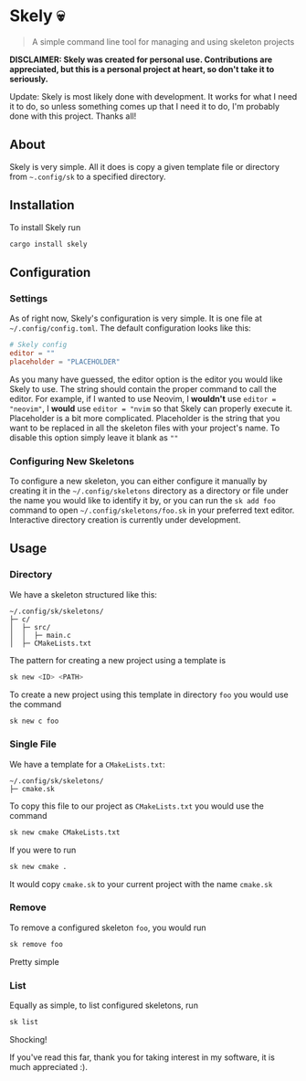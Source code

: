# Skely 💀
> A simple command line tool for managing and using skeleton projects

**DISCLAIMER: Skely was created for personal use. Contributions are appreciated, but this is a personal project at heart, so don't take it to seriously.**

Update: Skely is most likely done with development. It works for what I need it to do, so unless something comes up that I need it to do, I'm probably done with this project. Thanks all!

## About

Skely is very simple. All it does is copy a given template file or directory from `~.config/sk` to a specified directory.

## Installation 
To install Skely run
```bash
cargo install skely
```

## Configuration

### Settings

As of right now, Skely's configuration is very simple. It is one file at `~/.config/config.toml`. The default configuration looks like this:
```toml
# Skely config
editor = ""
placeholder = "PLACEHOLDER"
```
As you many have guessed, the editor option is the editor you would like Skely to use. The string should contain the proper command to call the editor. For example, if I wanted to use Neovim, I **wouldn't** use `editor = "neovim"`, I **would** use `editor = "nvim` so that Skely can properly execute it. Placeholder is a bit more complicated. Placeholder is the string that you want to be replaced in all the skeleton files with your project's name. To disable this option simply leave it blank as `""`

### Configuring New Skeletons

To configure a new skeleton, you can either configure it manually by creating it in the `~/.config/skeletons` directory as a directory or file under the name you would like to identify it by, or you can run the `sk add foo` command to open `~/.config/skeletons/foo.sk` in your preferred text editor. Interactive directory creation is currently under development.

## Usage

### Directory

We have a skeleton structured like this:
```
~/.config/sk/skeletons/
├─ c/
│  ├─ src/
│  │  ├─ main.c
│  ├─ CMakeLists.txt
```
The pattern for creating a new project using a template is
```bash
sk new <ID> <PATH>
```
To create a new project using this template in directory `foo` you would use the command
```bash
sk new c foo
```

### Single File

We have a template for a `CMakeLists.txt`:
```
~/.config/sk/skeletons/
├─ cmake.sk
```
To copy this file to our project as `CMakeLists.txt` you would use the command
```bash
sk new cmake CMakeLists.txt
```
If you were to run
```bash
sk new cmake .
```
It would copy `cmake.sk` to your current project with the name `cmake.sk`

### Remove

To remove a configured skeleton `foo`, you would run
```bash
sk remove foo
```
Pretty simple

### List

Equally as simple, to list configured skeletons, run
```bash
sk list
```
Shocking!

If you've read this far, thank you for taking interest in my software, it is much appreciated :).
